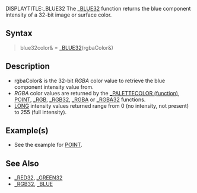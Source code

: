 DISPLAYTITLE:_BLUE32
The [_BLUE32](_BLUE32) function returns the blue component intensity of a 32-bit image or surface color.


## Syntax

>  blue32color& = [_BLUE32](_BLUE32)(rgbaColor&)


## Description

* rgbaColor& is the 32-bit *RGBA* color value to retrieve the blue component intensity value from.
* *RGBA* color values are returned by the [_PALETTECOLOR (function)](_PALETTECOLOR (function)), [POINT](POINT), [_RGB](_RGB), [_RGB32](_RGB32), [_RGBA](_RGBA) or [_RGBA32](_RGBA32) functions.
* [LONG](LONG) intensity values returned range from 0 (no intensity, not present) to 255 (full intensity).


## Example(s)

* See the example for [POINT](POINT).


## See Also

* [_RED32](_RED32), [_GREEN32](_GREEN32)
* [_RGB32](_RGB32), [_BLUE](_BLUE)




